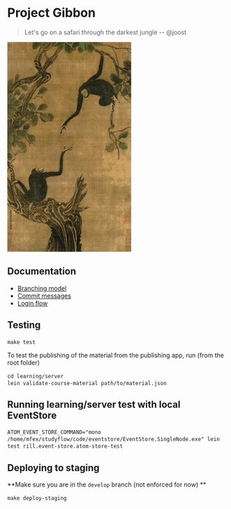 # Project Gibbon

> Let's go on a safari through the darkest jungle -- @joost

![](docs/Yi-Yuanji-Two-gibbons-in-an-oak-tree.jpg)


## Documentation

* [Branching model](docs/branching_model.md)
* [Commit messages](docs/commits.md)
* [Login flow](docs/login_flow.md)
## Testing

    make test

To test the publishing of the material from the publishing app, run (from the root folder)

    cd learning/server
    lein validate-course-material path/to/material.json

## Running learning/server test with local EventStore
    ATOM_EVENT_STORE_COMMAND="mono /home/mfex/studyflow/code/eventstore/EventStore.SingleNode.exe" lein test rill.event-store.atom-store-test

## Deploying to staging

**Make sure you are in the `develop` branch (not enforced for now) **

    make deploy-staging

